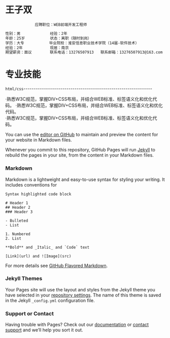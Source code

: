 # 王子双
                 应聘职位：WEB前端开发工程师               


```markdown
性别：男             经验：2年
年龄：25岁           状态：离职（随时到岗）   
学历：大专           毕业院校：淮安信息职业技术学院（14届-软件技术）
经验：2年            现居：南京
期望薪资：面议        联系电话：13276507913   联系邮箱：13276507913@163.com
``` 

# 专业技能

`html/css`---------------------------------------------------------------


·熟悉W3C规范，掌握DIV+CSS布局，并结合WEB标准、标签语义化和优化代码。
·熟悉W3C规范，掌握DIV+CSS布局，并结合WEB标准、标签语义化和优化代码。<br>
·熟悉W3C规范，掌握DIV+CSS布局，并结合WEB标准、标签语义化和优化代码。


             
You can use the [editor on GitHub](https://github.com/wzuu/wzuu/edit/master/README.md) to maintain and preview the content for your website in Markdown files.

Whenever you commit to this repository, GitHub Pages will run [Jekyll](https://jekyllrb.com/) to rebuild the pages in your site, from the content in your Markdown files.

### Markdown

Markdown is a lightweight and easy-to-use syntax for styling your writing. It includes conventions for

```markdown：kramdown
Syntax highlighted code block

# Header 1
## Header 2
### Header 3

- Bulleted
- List

1. Numbered
2. List

**Bold** and _Italic_ and `Code` text

[Link](url) and ![Image](src)
```

For more details see [GitHub Flavored Markdown](https://guides.github.com/features/mastering-markdown/).

### Jekyll Themes

Your Pages site will use the layout and styles from the Jekyll theme you have selected in your [repository settings](https://github.com/wzuu/wzuu/settings). The name of this theme is saved in the Jekyll `_config.yml` configuration file.

### Support or Contact

Having trouble with Pages? Check out our [documentation](https://help.github.com/categories/github-pages-basics/) or [contact support](https://github.com/contact) and we’ll help you sort it out.

